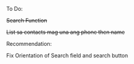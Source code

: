 To Do:

~~Search Function~~

~~List sa contacts mag una ang phone then name~~


Recommendation:

Fix Orientation of Search field and search button
